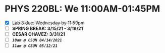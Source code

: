 # PHYS 220BL: We 11:00AM-01:45PM

- [x] ~~[Lab 3 due:](http://www.csun.edu/~hpostma/2021-1-220BL/lab03/lab03.html) Wednesday by 11:59pm~~
- [ ] **SPRING BREAK: 3/15/21 - 3/19/21**
- [ ] **CESAR CHAVEZ: 3/31/21**
- [ ] **_```10am @ CSUN 04/14/2021```_**
- [ ] **_```11am @ CSUN 05/12/21```_**
